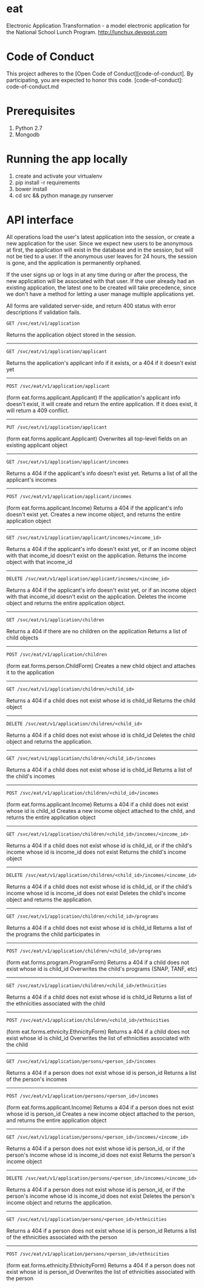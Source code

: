 # eat
Electronic Application Transformation - a model electronic application for the National School Lunch Program.  http://lunchux.devpost.com

# Code of Conduct
This project adheres to the [Open Code of Conduct][code-of-conduct]. By participating, you are expected to honor this code.
[code-of-conduct]: code-of-conduct.md

# Prerequisites
1. Python 2.7
2. Mongodb

# Running the app locally
1. create and activate your virtualenv
2. pip install -r requirements
3. bower install
4. cd src && python manage.py runserver

# API interface

All operations load the user's latest application into the session, or create a new application for the user.  Since we expect new users to be anonymous at first, the application will exist in the database and in the session, but will not be tied to a user.  If the anonymous user leaves for 24 hours, the session is gone, and the application is permanently orphaned.

If the user signs up or logs in at any time during or after the process, the new application will be associated with that user.  If the user already had an existing application, the latest one to be created will take precedence, since we don't have a method for letting a user manage multiple applications yet.

All forms are validated server-side, and return 400 status with error descriptions if validation fails.

```
GET /svc/eat/v1/application
```
Returns the application object stored in the session.

---
```
GET /svc/eat/v1/application/applicant
```
Returns the application's applicant info if it exists, or a 404 if it doesn't exist yet

---
```
POST /svc/eat/v1/application/applicant
```
(form eat.forms.applicant.Applicant)
If the application's applicant info doesn't exist, it will create and return the entire application.
If it does exist, it will return a 409 conflict.

---
```
PUT /svc/eat/v1/application/applicant
```
(form eat.forms.applicant.Applicant)
Overwrites all top-level fields on an existing applicant object

---
```
GET /svc/eat/v1/application/applicant/incomes
```
Returns a 404 if the applicant's info doesn't exist yet.
Returns a list of all the applicant's incomes

---
```
POST /svc/eat/v1/application/applicant/incomes
```
(form eat.forms.applicant.Income)
Returns a 404 if the applicant's info doesn't exist yet.
Creates a new income object, and returns the entire application object

---
```
GET /svc/eat/v1/application/applicant/incomes/<income_id>
```
Returns a 404 if the applicant's info doesn't exist yet, or if an income object with that income_id doesn't exist on the application.
Returns the income object with that income_id

---
```
DELETE /svc/eat/v1/application/applicant/incomes/<income_id>
```
Returns a 404 if the applicant's info doesn't exist yet, or if an income object with that income_id doesn't exist on the application.
Deletes the income object and returns the entire application object.

---
```
GET /svc/eat/v1/application/children
```
Returns a 404 if there are no children on the application
Returns a list of child objects


---
```
POST /svc/eat/v1/application/children
```
(form eat.forms.person.ChildForm)
Creates a new child object and attaches it to the application

---
```
GET /svc/eat/v1/application/children/<child_id>
```
Returns a 404 if a child does not exist whose id is child_id
Returns the child object

---
```
DELETE /svc/eat/v1/application/children/<child_id>
```
Returns a 404 if a child does not exist whose id is child_id
Deletes the child object and returns the application.

---
```
GET /svc/eat/v1/application/children/<child_id>/incomes
```
Returns a 404 if a child does not exist whose id is child_id
Returns a list of the child's incomes

---
```
POST /svc/eat/v1/application/children/<child_id>/incomes
```
(form eat.forms.applicant.Income)
Returns a 404 if a child does not exist whose id is child_id
Creates a new income object attached to the child, and returns the entire application object

---
```
GET /svc/eat/v1/application/children/<child_id>/incomes/<income_id>
```
Returns a 404 if a child does not exist whose id is child_id, or if the child's income whose id is income_id does not exist
Returns the child's income object

---
```
DELETE /svc/eat/v1/application/children/<child_id>/incomes/<income_id>
```
Returns a 404 if a child does not exist whose id is child_id, or if the child's income whose id is income_id does not exist
Deletes the child's income object and returns the application.

---
```
GET /svc/eat/v1/application/children/<child_id>/programs
```
Returns a 404 if a child does not exist whose id is child_id
Returns a list of the programs the child participates in

---
```
POST /svc/eat/v1/application/children/<child_id>/programs
```
(form eat.forms.program.ProgramForm)
Returns a 404 if a child does not exist whose id is child_id
Overwrites the child's programs (SNAP, TANF, etc)

---
```
GET /svc/eat/v1/application/children/<child_id>/ethnicities
```
Returns a 404 if a child does not exist whose id is child_id
Returns a list of the ethnicities associated with the child

---
```
POST /svc/eat/v1/application/children/<child_id>/ethnicities
```
(form eat.forms.ethnicity.EthnicityForm)
Returns a 404 if a child does not exist whose id is child_id
Overwrites the list of ethnicities associated with the child

---
```
GET /svc/eat/v1/application/persons/<person_id>/incomes
```
Returns a 404 if a person does not exist whose id is person_id
Returns a list of the person's incomes

---
```
POST /svc/eat/v1/application/persons/<person_id>/incomes
```
(form eat.forms.applicant.Income)
Returns a 404 if a person does not exist whose id is person_id
Creates a new income object attached to the person, and returns the entire application object

---
```
GET /svc/eat/v1/application/persons/<person_id>/incomes/<income_id>
```
Returns a 404 if a person does not exist whose id is person_id, or if the person's income whose id is income_id does not exist
Returns the person's income object

---
```
DELETE /svc/eat/v1/application/persons/<person_id>/incomes/<income_id>
```
Returns a 404 if a person does not exist whose id is person_id, or if the person's income whose id is income_id does not exist
Deletes the person's income object and returns the application.

---
```
GET /svc/eat/v1/application/persons/<person_id>/ethnicities
```
Returns a 404 if a person does not exist whose id is person_id
Returns a list of the ethnicities associated with the person

---
```
POST /svc/eat/v1/application/persons/<person_id>/ethnicities
```
(form eat.forms.ethnicity.EthnicityForm)
Returns a 404 if a person does not exist whose id is person_id
Overwrites the list of ethnicities associated with the person

